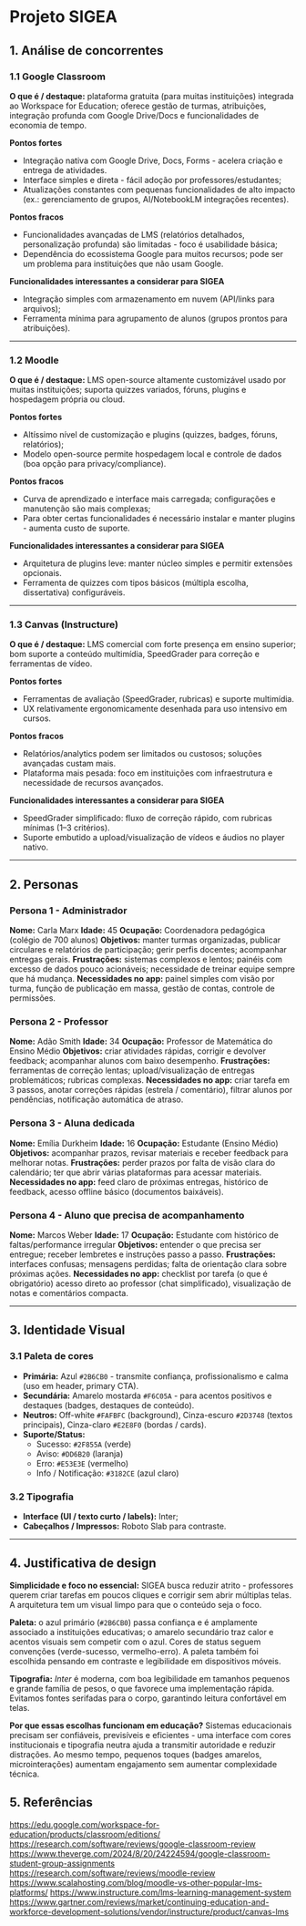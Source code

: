 # Projeto SIGEA

## 1. Análise de concorrentes

### 1.1 Google Classroom

**O que é / destaque:** plataforma gratuita (para muitas instituições) integrada ao Workspace for Education; oferece gestão de turmas, atribuições, integração profunda com Google Drive/Docs e funcionalidades de economia de tempo.

**Pontos fortes**

* Integração nativa com Google Drive, Docs, Forms - acelera criação e entrega de atividades.
* Interface simples e direta - fácil adoção por professores/estudantes;
* Atualizações constantes com pequenas funcionalidades de alto impacto (ex.: gerenciamento de grupos, AI/NotebookLM integrações recentes).

**Pontos fracos**

* Funcionalidades avançadas de LMS (relatórios detalhados, personalização profunda) são limitadas - foco é usabilidade básica;
* Dependência do ecossistema Google para muitos recursos; pode ser um problema para instituições que não usam Google.

**Funcionalidades interessantes a considerar para SIGEA**

* Integração simples com armazenamento em nuvem (API/links para arquivos);
* Ferramenta mínima para agrupamento de alunos (grupos prontos para atribuições).

---

### 1.2 Moodle

**O que é / destaque:** LMS open-source altamente customizável usado por muitas instituições; suporta quizzes variados, fóruns, plugins e hospedagem própria ou cloud.

**Pontos fortes**

* Altíssimo nível de customização e plugins (quizzes, badges, fóruns, relatórios);
* Modelo open-source permite hospedagem local e controle de dados (boa opção para privacy/compliance).

**Pontos fracos**

* Curva de aprendizado e interface mais carregada; configurações e manutenção são mais complexas;
* Para obter certas funcionalidades é necessário instalar e manter plugins - aumenta custo de suporte.

**Funcionalidades interessantes a considerar para SIGEA**

* Arquitetura de plugins leve: manter núcleo simples e permitir extensões opcionais.
* Ferramenta de quizzes com tipos básicos (múltipla escolha, dissertativa) configuráveis.

---

### 1.3 Canvas (Instructure)

**O que é / destaque:** LMS comercial com forte presença em ensino superior; bom suporte a conteúdo multimídia, SpeedGrader para correção e ferramentas de vídeo.

**Pontos fortes**

* Ferramentas de avaliação (SpeedGrader, rubricas) e suporte multimídia.
* UX relativamente ergonomicamente desenhada para uso intensivo em cursos.

**Pontos fracos**

* Relatórios/analytics podem ser limitados ou custosos; soluções avançadas custam mais.
* Plataforma mais pesada: foco em instituições com infraestrutura e necessidade de recursos avançados.

**Funcionalidades interessantes a considerar para SIGEA**

* SpeedGrader simplificado: fluxo de correção rápido, com rubricas mínimas (1–3 critérios).
* Suporte embutido a upload/visualização de vídeos e áudios no player nativo.

---

## 2. Personas

### Persona 1 - Administrador

**Nome:** Carla Marx
**Idade:** 45
**Ocupação:** Coordenadora pedagógica (colégio de 700 alunos)
**Objetivos:** manter turmas organizadas, publicar circulares e relatórios de participação; gerir perfis docentes; acompanhar entregas gerais.
**Frustrações:** sistemas complexos e lentos; painéis com excesso de dados pouco acionáveis; necessidade de treinar equipe sempre que há mudança.
**Necessidades no app:** painel simples com visão por turma, função de publicação em massa, gestão de contas, controle de permissões.

### Persona 2 - Professor

**Nome:** Adão Smith
**Idade:** 34
**Ocupação:** Professor de Matemática do Ensino Médio
**Objetivos:** criar atividades rápidas, corrigir e devolver feedback; acompanhar alunos com baixo desempenho.
**Frustrações:** ferramentas de correção lentas; upload/visualização de entregas problemáticos; rubricas complexas.
**Necessidades no app:** criar tarefa em 3 passos, anotar correções rápidas (estrela / comentário), filtrar alunos por pendências, notificação automática de atraso.

### Persona 3 - Aluna dedicada

**Nome:** Emília Durkheim
**Idade:** 16
**Ocupação:** Estudante (Ensino Médio)
**Objetivos:** acompanhar prazos, revisar materiais e receber feedback para melhorar notas.
**Frustrações:** perder prazos por falta de visão clara do calendário; ter que abrir várias plataformas para acessar materiais.
**Necessidades no app:** feed claro de próximas entregas, histórico de feedback, acesso offline básico (documentos baixáveis).

### Persona 4 - Aluno que precisa de acompanhamento

**Nome:** Marcos Weber
**Idade:** 17
**Ocupação:** Estudante com histórico de faltas/performance irregular
**Objetivos:** entender o que precisa ser entregue; receber lembretes e instruções passo a passo.
**Frustrações:** interfaces confusas; mensagens perdidas; falta de orientação clara sobre próximas ações.
**Necessidades no app:** checklist por tarefa (o que é obrigatório) acesso direto ao professor (chat simplificado), visualização de notas e comentários compacta.

---

## 3. Identidade Visual

### 3.1 Paleta de cores

* **Primária:** Azul `#2B6CB0` - transmite confiança, profissionalismo e calma (uso em header, primary CTA).
* **Secundária:** Amarelo mostarda `#F6C05A` - para acentos positivos e destaques (badges, destaques de conteúdo).
* **Neutros:** Off-white `#FAFBFC` (background), Cinza-escuro `#2D3748` (textos principais), Cinza-claro `#E2E8F0` (bordas / cards).
* **Suporte/Status:**
  * Sucesso: `#2F855A` (verde)
  * Aviso: `#DD6B20` (laranja)
  * Erro: `#E53E3E` (vermelho)
  * Info / Notificação: `#3182CE` (azul claro)

### 3.2 Tipografia

* **Interface (UI / texto curto / labels):** Inter;
* **Cabeçalhos / Impressos:** Roboto Slab para contraste.

---

## 4. Justificativa de design

**Simplicidade e foco no essencial:** SIGEA busca reduzir atrito - professores querem criar tarefas em poucos cliques e corrigir sem abrir múltiplas telas. A arquitetura tem um visual limpo para que o conteúdo seja o foco.

**Paleta:** o azul primário (`#2B6CB0`) passa confiança e é amplamente associado a instituições educativas; o amarelo secundário traz calor e acentos visuais sem competir com o azul. Cores de status seguem convenções (verde-sucesso, vermelho-erro). A paleta também foi escolhida pensando em contraste e legibilidade em dispositivos móveis.

**Tipografia:** *Inter* é moderna, com boa legibilidade em tamanhos pequenos e grande família de pesos, o que favorece uma implementação rápida. Evitamos fontes serifadas para o corpo, garantindo leitura confortável em telas.

**Por que essas escolhas funcionam em educação?** Sistemas educacionais precisam ser confiáveis, previsíveis e eficientes - uma interface com cores institucionais e tipografia neutra ajuda a transmitir autoridade e reduzir distrações. Ao mesmo tempo, pequenos toques (badges amarelos, microinterações) aumentam engajamento sem aumentar complexidade técnica.

## 5. Referências

https://edu.google.com/workspace-for-education/products/classroom/editions/
https://research.com/software/reviews/google-classroom-review
https://www.theverge.com/2024/8/20/24224594/google-classroom-student-group-assignments
https://research.com/software/reviews/moodle-review
https://www.scalahosting.com/blog/moodle-vs-other-popular-lms-platforms/
https://www.instructure.com/lms-learning-management-system
https://www.gartner.com/reviews/market/continuing-education-and-workforce-development-solutions/vendor/instructure/product/canvas-lms